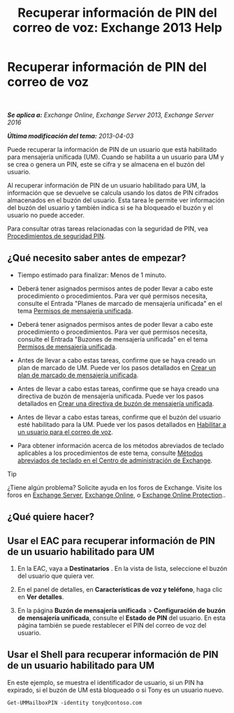 ﻿---
title: 'Recuperar información de PIN del correo de voz: Exchange 2013 Help'
TOCTitle: Recuperar información de PIN del correo de voz
ms:assetid: 01517cca-99fe-46b2-b586-19e8d2707728
ms:mtpsurl: https://technet.microsoft.com/es-es/library/Aa995900(v=EXCHG.150)
ms:contentKeyID: 54652399
ms.date: 04/23/2018
mtps_version: v=EXCHG.150
ms.translationtype: HT
---

# Recuperar información de PIN del correo de voz

 

_**Se aplica a:** Exchange Online, Exchange Server 2013, Exchange Server 2016_

_**Última modificación del tema:** 2013-04-03_

Puede recuperar la información de PIN de un usuario que está habilitado para mensajería unificada (UM). Cuando se habilita a un usuario para UM y se crea o genera un PIN, este se cifra y se almacena en el buzón del usuario.

Al recuperar información de PIN de un usuario habilitado para UM, la información que se devuelve se calcula usando los datos de PIN cifrados almacenados en el buzón del usuario. Esta tarea le permite ver información del buzón del usuario y también indica si se ha bloqueado el buzón y el usuario no puede acceder.

Para consultar otras tareas relacionadas con la seguridad de PIN, vea [Procedimientos de seguridad PIN](https://docs.microsoft.com/es-es/exchange/voice-mail-unified-messaging/set-outlook-voice-access-pin-security/pin-security-procedures).

## ¿Qué necesito saber antes de empezar?

  - Tiempo estimado para finalizar: Menos de 1 minuto.

  - Deberá tener asignados permisos antes de poder llevar a cabo este procedimiento o procedimientos. Para ver qué permisos necesita, consulte el Entrada "Planes de marcado de mensajería unificada" en el tema [Permisos de mensajería unificada](unified-messaging-permissions-exchange-2013-help.md).

  - Deberá tener asignados permisos antes de poder llevar a cabo este procedimiento o procedimientos. Para ver qué permisos necesita, consulte el Entrada "Buzones de mensajería unificada" en el tema [Permisos de mensajería unificada](unified-messaging-permissions-exchange-2013-help.md).

  - Antes de llevar a cabo estas tareas, confirme que se haya creado un plan de marcado de UM. Puede ver los pasos detallados en [Crear un plan de marcado de mensajería unificada](https://docs.microsoft.com/es-es/exchange/voice-mail-unified-messaging/connect-voice-mail-system/create-um-dial-plan).

  - Antes de llevar a cabo estas tareas, confirme que se haya creado una directiva de buzón de mensajería unificada. Puede ver los pasos detallados en [Crear una directiva de buzón de mensajería unificada](https://docs.microsoft.com/es-es/exchange/voice-mail-unified-messaging/set-up-voice-mail/create-um-mailbox-policy).

  - Antes de llevar a cabo estas tareas, confirme que el buzón del usuario esté habilitado para la UM. Puede ver los pasos detallados en [Habilitar a un usuario para el correo de voz](https://docs.microsoft.com/es-es/exchange/voice-mail-unified-messaging/set-up-voice-mail/enable-a-user-for-voice-mail).

  - Para obtener información acerca de los métodos abreviados de teclado aplicables a los procedimientos de este tema, consulte [Métodos abreviados de teclado en el Centro de administración de Exchange](keyboard-shortcuts-in-the-exchange-admin-center-exchange-online-protection-help.md).


> [!TIP]
> ¿Tiene algún problema? Solicite ayuda en los foros de Exchange. Visite los foros en <A href="https://go.microsoft.com/fwlink/p/?linkid=60612">Exchange Server</A>, <A href="https://go.microsoft.com/fwlink/p/?linkid=267542">Exchange Online</A>, o <A href="https://go.microsoft.com/fwlink/p/?linkid=285351">Exchange Online Protection</A>..



## ¿Qué quiere hacer?

## Usar el EAC para recuperar información de PIN de un usuario habilitado para UM

1.  En la EAC, vaya a **Destinatarios** . En la vista de lista, seleccione el buzón del usuario que quiera ver.

2.  En el panel de detalles, en **Características de voz y teléfono**, haga clic en **Ver detalles**.

3.  En la página **Buzón de mensajería unificada** \> **Configuración de buzón de mensajería unificada**, consulte el **Estado de PIN** del usuario. En esta página también se puede restablecer el PIN del correo de voz del usuario.

## Usar el Shell para recuperar información de PIN de un usuario habilitado para UM

En este ejemplo, se muestra el identificador de usuario, si un PIN ha expirado, si el buzón de UM está bloqueado o si Tony es un usuario nuevo.

    Get-UMMailboxPIN -identity tony@contoso.com

